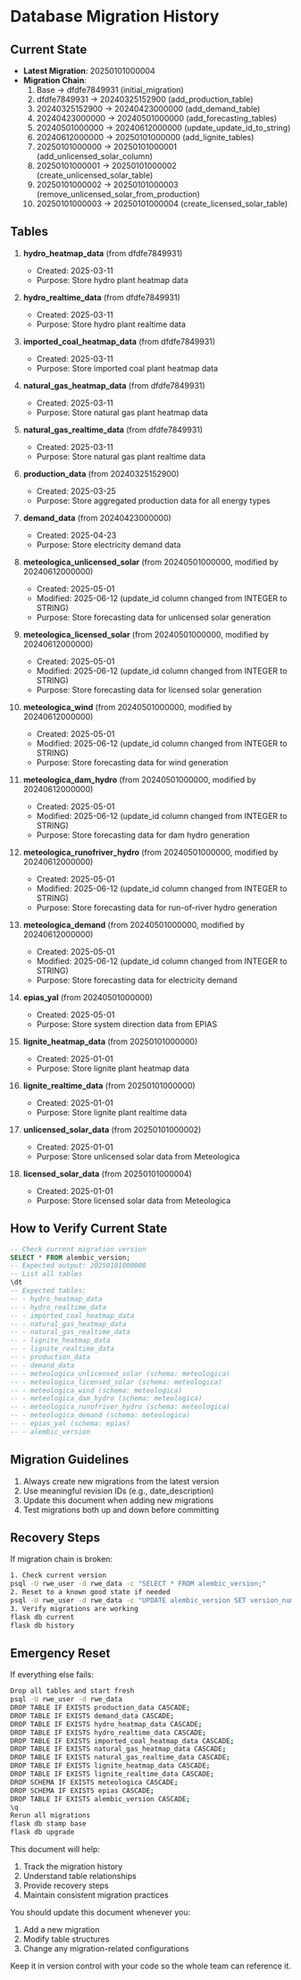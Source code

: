 # Database Migration History

## Current State
- **Latest Migration**: 20250101000004
- **Migration Chain**:
  1. Base -> dfdfe7849931 (initial_migration)
  2. dfdfe7849931 -> 20240325152900 (add_production_table)
  3. 20240325152900 -> 20240423000000 (add_demand_table)
  4. 20240423000000 -> 20240501000000 (add_forecasting_tables)
  5. 20240501000000 -> 20240612000000 (update_update_id_to_string)
  6. 20240612000000 -> 20250101000000 (add_lignite_tables)
  7. 20250101000000 -> 20250101000001 (add_unlicensed_solar_column)
  8. 20250101000001 -> 20250101000002 (create_unlicensed_solar_table)
  9. 20250101000002 -> 20250101000003 (remove_unlicensed_solar_from_production)
  10. 20250101000003 -> 20250101000004 (create_licensed_solar_table)

## Tables
1. **hydro_heatmap_data** (from dfdfe7849931)
   - Created: 2025-03-11
   - Purpose: Store hydro plant heatmap data

2. **hydro_realtime_data** (from dfdfe7849931)
   - Created: 2025-03-11
   - Purpose: Store hydro plant realtime data

3. **imported_coal_heatmap_data** (from dfdfe7849931)
   - Created: 2025-03-11
   - Purpose: Store imported coal plant heatmap data

4. **natural_gas_heatmap_data** (from dfdfe7849931)
   - Created: 2025-03-11
   - Purpose: Store natural gas plant heatmap data

5. **natural_gas_realtime_data** (from dfdfe7849931)
   - Created: 2025-03-11
   - Purpose: Store natural gas plant realtime data

6. **production_data** (from 20240325152900)
   - Created: 2025-03-25
   - Purpose: Store aggregated production data for all energy types

7. **demand_data** (from 20240423000000)
   - Created: 2025-04-23
   - Purpose: Store electricity demand data

8. **meteologica_unlicensed_solar** (from 20240501000000, modified by 20240612000000)
   - Created: 2025-05-01
   - Modified: 2025-06-12 (update_id column changed from INTEGER to STRING)
   - Purpose: Store forecasting data for unlicensed solar generation

9. **meteologica_licensed_solar** (from 20240501000000, modified by 20240612000000)
   - Created: 2025-05-01
   - Modified: 2025-06-12 (update_id column changed from INTEGER to STRING)
   - Purpose: Store forecasting data for licensed solar generation

10. **meteologica_wind** (from 20240501000000, modified by 20240612000000)
    - Created: 2025-05-01
    - Modified: 2025-06-12 (update_id column changed from INTEGER to STRING)
    - Purpose: Store forecasting data for wind generation

11. **meteologica_dam_hydro** (from 20240501000000, modified by 20240612000000)
    - Created: 2025-05-01
    - Modified: 2025-06-12 (update_id column changed from INTEGER to STRING)
    - Purpose: Store forecasting data for dam hydro generation

12. **meteologica_runofriver_hydro** (from 20240501000000, modified by 20240612000000)
    - Created: 2025-05-01
    - Modified: 2025-06-12 (update_id column changed from INTEGER to STRING)
    - Purpose: Store forecasting data for run-of-river hydro generation

13. **meteologica_demand** (from 20240501000000, modified by 20240612000000)
    - Created: 2025-05-01
    - Modified: 2025-06-12 (update_id column changed from INTEGER to STRING)
    - Purpose: Store forecasting data for electricity demand

14. **epias_yal** (from 20240501000000)
    - Created: 2025-05-01
    - Purpose: Store system direction data from EPIAS

15. **lignite_heatmap_data** (from 20250101000000)
    - Created: 2025-01-01
    - Purpose: Store lignite plant heatmap data

16. **lignite_realtime_data** (from 20250101000000)
    - Created: 2025-01-01
    - Purpose: Store lignite plant realtime data

17. **unlicensed_solar_data** (from 20250101000002)
    - Created: 2025-01-01
    - Purpose: Store unlicensed solar data from Meteologica

18. **licensed_solar_data** (from 20250101000004)
    - Created: 2025-01-01
    - Purpose: Store licensed solar data from Meteologica

## How to Verify Current State
```sql
-- Check current migration version
SELECT * FROM alembic_version;
-- Expected output: 20250101000000
-- List all tables
\dt
-- Expected tables:
-- - hydro_heatmap_data
-- - hydro_realtime_data
-- - imported_coal_heatmap_data
-- - natural_gas_heatmap_data
-- - natural_gas_realtime_data
-- - lignite_heatmap_data
-- - lignite_realtime_data
-- - production_data
-- - demand_data
-- - meteologica_unlicensed_solar (schema: meteologica)
-- - meteologica_licensed_solar (schema: meteologica)
-- - meteologica_wind (schema: meteologica)
-- - meteologica_dam_hydro (schema: meteologica)
-- - meteologica_runofriver_hydro (schema: meteologica)
-- - meteologica_demand (schema: meteologica)
-- - epias_yal (schema: epias)
-- - alembic_version
```

## Migration Guidelines
1. Always create new migrations from the latest version
2. Use meaningful revision IDs (e.g., date_description)
3. Update this document when adding new migrations
4. Test migrations both up and down before committing

## Recovery Steps
If migration chain is broken:
```bash
1. Check current version
psql -U rwe_user -d rwe_data -c "SELECT * FROM alembic_version;"
2. Reset to a known good state if needed
psql -U rwe_user -d rwe_data -c "UPDATE alembic_version SET version_num = '20250101000000';"
3. Verify migrations are working
flask db current
flask db history
```

## Emergency Reset
If everything else fails:
```bash
Drop all tables and start fresh
psql -U rwe_user -d rwe_data
DROP TABLE IF EXISTS production_data CASCADE;
DROP TABLE IF EXISTS demand_data CASCADE;
DROP TABLE IF EXISTS hydro_heatmap_data CASCADE;
DROP TABLE IF EXISTS hydro_realtime_data CASCADE;
DROP TABLE IF EXISTS imported_coal_heatmap_data CASCADE;
DROP TABLE IF EXISTS natural_gas_heatmap_data CASCADE;
DROP TABLE IF EXISTS natural_gas_realtime_data CASCADE;
DROP TABLE IF EXISTS lignite_heatmap_data CASCADE;
DROP TABLE IF EXISTS lignite_realtime_data CASCADE;
DROP SCHEMA IF EXISTS meteologica CASCADE;
DROP SCHEMA IF EXISTS epias CASCADE;
DROP TABLE IF EXISTS alembic_version CASCADE;
\q
Rerun all migrations
flask db stamp base
flask db upgrade
```

This document will help:
1. Track the migration history
2. Understand table relationships
3. Provide recovery steps
4. Maintain consistent migration practices

You should update this document whenever you:
1. Add a new migration
2. Modify table structures
3. Change any migration-related configurations

Keep it in version control with your code so the whole team can reference it.